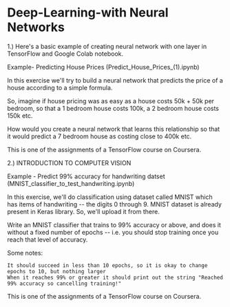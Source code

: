 # Deep-Learning-with Neural Networks


1.) Here's a basic example of creating neural network with one layer in TensorFlow and Google Colab notebook. 

Example- Predicting House Prices (Predict_House_Prices_(1).ipynb)

In this exercise we'll try to build a neural network that predicts the price of a house according to a simple formula.

So, imagine if house pricing was as easy as a house costs 50k + 50k per bedroom, so that a 1 bedroom house costs 100k,
a 2 bedroom house costs 150k etc.

How would you create a neural network that learns this relationship so that
it would predict a 7 bedroom house as costing close to 400k etc.

This is one of the assignments of a TensorFlow course on Coursera.

2.) INTRODUCTION TO COMPUTER VISION

Example - Predict 99% accuracy for handwriting datset (MNIST_classifier_to_test_handwriting.ipynb)

In this exercise, we'll do classification using dataset called MNIST which has items of handwriting -- the digits 0 through 9.
MNIST dataset is already present in Keras library. So, we'll upload it from there.

Write an MNIST classifier that trains to 99% accuracy or above, and does it without a fixed number of epochs -- i.e. you should stop training once you reach that level of accuracy.

Some notes:

    It should succeed in less than 10 epochs, so it is okay to change epochs to 10, but nothing larger
    When it reaches 99% or greater it should print out the string "Reached 99% accuracy so cancelling training!"
    
    
This is one of the assignments of a TensorFlow course on Coursera.

